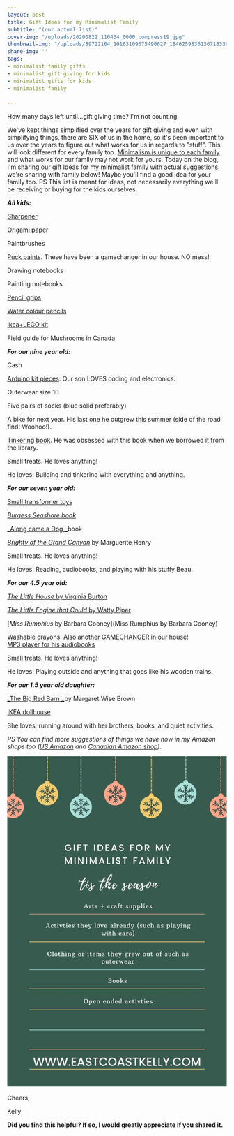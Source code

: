 ```yaml
---
layout: post
title: Gift Ideas for my Minimalist Family
subtitle: "(our actual list)"
cover-img: "/uploads/20200822_110434_0000_compress19.jpg"
thumbnail-img: "/uploads/89722164_10163109675490627_1846259836136718336_o.jpg"
share-img: ''
tags:
- minimalist family gifts
- minimalist gift giving for kids
- minimalist gifts for kids
- minimalist family

---
```

How many days left until...gift giving time? I'm not counting.

We've kept things simplified over the years for gift giving and even with simplifying things, there are SIX of us in the home, so it's been important to us over the years to figure out what works for us in regards to "stuff". This will look different for every family too. [Minimalism is unique to each family](https://bemorewithless.com/minimalism-for-families/) and what works for our family may not work for yours. Today on the blog, I'm sharing our gift Ideas for my minimalist family with actual suggestions we're sharing with family below! Maybe you'll find a good idea for your family too. PS This list is meant for ideas, not necessarily everything we'll be receiving or buying for the kids ourselves.

**_All kids:_**

[Sharpener](https://amzn.to/3iZIPLs)

[Origami paper ](https://amzn.to/2GT3e7S)

Paintbrushes

[Puck paints](). These have been a gamechanger in our house. NO mess!

Drawing notebooks

Painting notebooks

[Pencil grips](https://amzn.to/36YI6Id)

[Water colour pencils](https://amzn.to/3nPmOCT)

[Ikea+LEGO kit](https://www.ikea.com/ca/en/new/play-never-stops-with-bygglek-collection-pubc6912e50)

Field guide for Mushrooms in Canada

**_For our nine year old:_**

Cash

[Arduino kit pieces](https://amzn.to/376iUzp). Our son LOVES coding and electronics.

Outerwear size 10

Five pairs of socks (blue solid preferably)

A bike for next year. His last one he outgrew this summer (side of the road find! Woohoo!).

[Tinkering book](https://amzn.to/3lIyzZY). He was obsessed with this book when we borrowed it from the library.

Small treats. He loves anything!

He loves: Building and tinkering with everything and anything.

**_For our seven year old:_**

[Small transformer toys](https://amzn.to/3nHjb1L)

[_Burgess Seashore book_](https://amzn.to/3nIZDtX)

[_Along came a Dog _](https://amzn.to/3lJGeqN)book

[_Brighty of the Grand Canyon_](https://amzn.to/3iWeVIb) by Marguerite Henry

Small treats. He loves anything!

He loves: Reading, audiobooks, and playing with his stuffy Beau.

**_For our 4.5 year old:_**

[_The Little House_ by Virginia Burton](https://amzn.to/3725ch1)

[_The Little Engine that Could_ by Watty Piper](https://amzn.to/34SKJZs)

[_Miss Rumphius_ by Barbara Cooney](Miss Rumphius by Barbara Cooney)

[Washable crayons](https://amzn.to/34TFgBx). Also another GAMECHANGER in our house!  
[MP3 player for his audiobooks](https://amzn.to/2GUjJRf)

Small treats. He loves anything!

He loves: Playing outside and anything that goes like his wooden trains.

**_For our 1.5 year old daughter:_**

[_The Big Red Barn _](https://amzn.to/30ZlDqw)by Margaret Wise Brown

[IKEA dollhouse](https://www.ikea.com/ca/en/p/flisat-doll-house-wall-shelf-50290785/)

She loves: running around with her brothers, books, and quiet activities.

_PS You can find more suggestions of things we have now in my Amazon shops too (_[_US Amazon_](www.amazon.com/shop/eastcoastkelly) _and_ [_Canadian Amazon shop_](www.amazon.ca/shop/eastcoastkelly)_)._

![An image overview of gift suggestions.](/uploads/gift-ideas-for-my-minimalist-family.jpg "giftideas")

Cheers,

Kelly

**Did you find this helpful? If so, I would greatly appreciate if you shared it.**